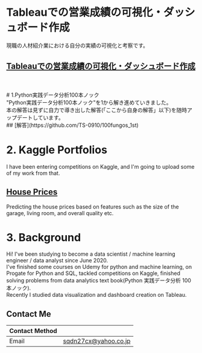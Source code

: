 # Tableauでの営業成績の可視化・ダッシュボード作成<br/>
現職の人材紹介業における自分の実績の可視化と考察です。<br/>
## [Tableauでの営業成績の可視化・ダッシュボード作成](https://github.com/TS-0910/Tableau)<br/>
<br/>
<br/>
# 1.Python実践データ分析100本ノック<br/>
"Python実践データ分析100本ノック"を1から解き進めていきました。<br/>
本の解答は見ずに自力で導き出した解答(「ここから自身の解答」以下)を随時アップデートしています。<br/>
## [解答](https://github.com/TS-0910/100fungos_1st)<br/>

# 2. Kaggle Portfolios<br/>

I have been entering competitions on Kaggle, and I'm going to upload some of my work from that.<br/>

## [House Prices](https://github.com/TS-0910/Kaggle_Housing)

Predicting the house prices based on features such as the size of the garage, living room, and overall quality etc.

# 3. Background

Hi! I've been studying  to become a data scientist / machine learning engineer / data analyst since June 2020.<br/>
I've finished some courses on Udemy for python and machine learning, on Progate for Python and SQL, tackled competitions on Kaggle, finished solving problems from data analytics text book(Python 実践データ分析 100本ノック). <br/>
Recently I studied data visualization and dashboard creation on Tableau.

## Contact Me

| Contact Method |  |
| --- | --- |
|Email | sqdn27cx@yahoo.co.jp |
